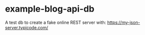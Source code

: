 # example-blog-api-db
A test db to create a fake online REST server with: https://my-json-server.typicode.com/
